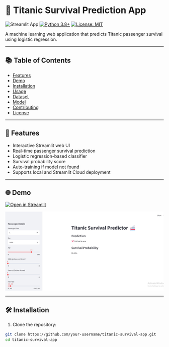 # 🚢 Titanic Survival Prediction App

![Streamlit App](https://static.streamlit.io/badges/streamlit_badge_black_white.svg)
[![Python 3.8+](https://img.shields.io/badge/python-3.8+-blue.svg)](https://www.python.org/downloads/)
[![License: MIT](https://img.shields.io/badge/License-MIT-yellow.svg)](https://opensource.org/licenses/MIT)

A machine learning web application that predicts Titanic passenger survival using logistic regression.

---

## 📚 Table of Contents

- [Features](#features)
- [Demo](#demo)
- [Installation](#installation)
- [Usage](#usage)
- [Dataset](#dataset)
- [Model](#model)
- [Contributing](#contributing)
- [License](#license)

---

## 🚀 Features

- Interactive Streamlit web UI
- Real-time passenger survival prediction
- Logistic regression-based classifier
- Survival probability score
- Auto-training if model not found
- Supports local and Streamlit Cloud deployment

---

## 🌐 Demo

[![Open in Streamlit](https://static.streamlit.io/badges/streamlit_badge_black_white.svg)](https://titanicmachinelearning-xjh6sqpvqmzc2wkft4ksza.streamlit.app/)  

![App Screenshot](Screenshots/titanic.jpg)

---

## 🛠 Installation

1. Clone the repository:

```bash
git clone https://github.com/your-username/titanic-survival-app.git
cd titanic-survival-app
